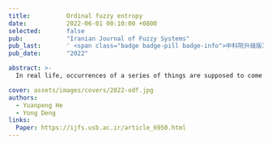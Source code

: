 ```yaml
---
title:          Ordinal fuzzy entropy
date:           2022-06-01 00:10:00 +0800
selected:       false
pub:            "Iranian Journal of Fuzzy Systems"
pub_last:       ' <span class="badge badge-pill badge-info">中科院升级版3区</span> <span class="badge badge-pill badge-custom badge-warning">CCF N</span>'
pub_date:       "2022"

abstract: >-
  In real life, occurrences of a series of things are supposed to come in an order. Therefore, it is necessary to regard sequence as a crucial factor in managing different kinds of things in fuzzy environment. However, few related researches have been made to provide a reasonable solution to this demand. Therefore, how to measure degree of uncertainty of ordinal fuzzy sets is still an open issue. To address this issue, a novel ordinal fuzzy entropy is proposed in this paper taking orders of propositions into consideration in measuring level of uncertainty in fuzzy environment. Compared with previously proposed entropies, effects on degrees of fuzzy uncertainty brought by sequences of sequential propositions are embodied in values of measurement using proposed method in this article. Moreover, some numerical examples are offered to verify the correctness and validity of the proposed entropy.

cover: assets/images/covers/2022-odf.jpg
authors:
  - Yuanpeng He
  - Yong Deng
links:
  Paper: https://ijfs.usb.ac.ir/article_6950.html
---
```

